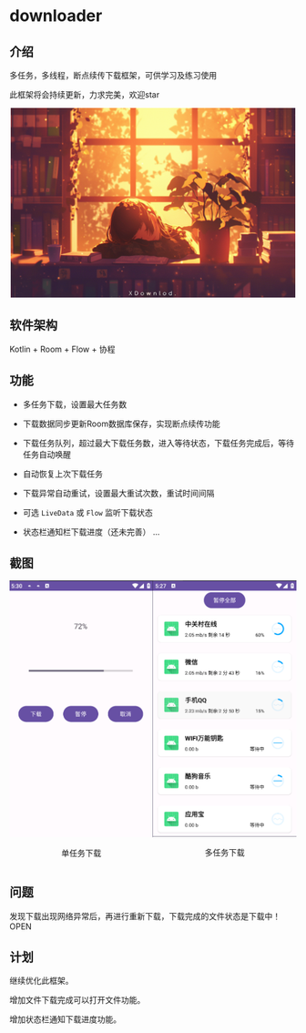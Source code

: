 # downloader

## 介绍

多任务，多线程，断点续传下载框架，可供学习及练习使用

此框架将会持续更新，力求完美，欢迎star

<p align="center">
  <img width="500" height="auto" src="https://github.com/wuxaye/Xdownloader/blob/master/assets/Xdownload_logo.png" >
</p>

## 软件架构

Kotlin + Room + Flow + 协程


## 功能

- 多任务下载，设置最大任务数

- 下载数据同步更新Room数据库保存，实现断点续传功能

- 下载任务队列，超过最大下载任务数，进入等待状态，下载任务完成后，等待任务自动唤醒

- 自动恢复上次下载任务

- 下载异常自动重试，设置最大重试次数，重试时间间隔

- 可选 `LiveData` 或 `Flow` 监听下载状态

- 状态栏通知栏下载进度（还未完善）
...

## 截图

<div style="display: flex; justify-content: space-between;">
  <div style="text-align: center;">
    <img width="300" height="auto" src="https://github.com/wuxaye/Xdownloader/blob/master/assets/single.png" >
    <p>单任务下载</p>
  </div>
  <div style="text-align: center;">
    <img width="300" height="auto" src="https://github.com/wuxaye/Xdownloader/blob/master/assets/multi.png" >
    <p>多任务下载</p>
  </div>
</div>


## 问题

发现下载出现网络异常后，再进行重新下载，下载完成的文件状态是下载中！OPEN

## 计划

继续优化此框架。

增加文件下载完成可以打开文件功能。

增加状态栏通知下载进度功能。



